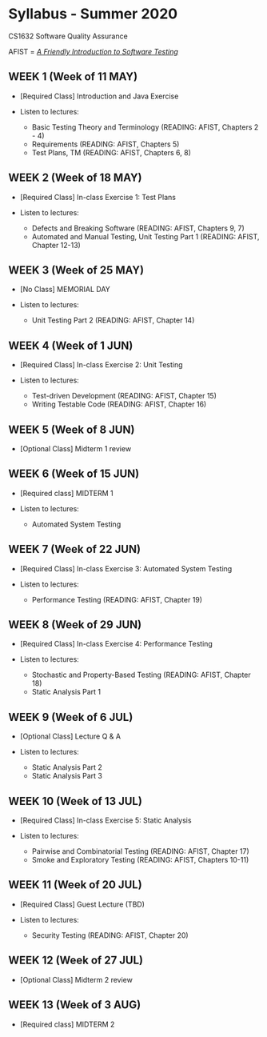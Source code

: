 # Syllabus - Summer 2020
CS1632 Software Quality Assurance

AFIST = [_A Friendly Introduction to Software Testing_](software-quality-assurance-textbook.pdf)

## WEEK 1 (Week of 11 MAY)
* [Required Class] Introduction and Java Exercise

* Listen to lectures:
  * Basic Testing Theory and Terminology (READING: AFIST, Chapters 2 - 4)
  * Requirements (READING: AFIST, Chapters 5)
  * Test Plans, TM (READING: AFIST, Chapters 6, 8)

## WEEK 2 (Week of 18 MAY)

* [Required Class] In-class Exercise 1: Test Plans

* Listen to lectures:
  * Defects and Breaking Software (READING: AFIST, Chapters 9, 7)
  * Automated and Manual Testing, Unit Testing Part 1 (READING: AFIST, Chapter 12-13)

## WEEK 3 (Week of 25 MAY)
  
* [No Class] MEMORIAL DAY

* Listen to lectures:
  * Unit Testing Part 2 (READING: AFIST, Chapter 14)

## WEEK 4 (Week of 1 JUN)

* [Required Class] In-class Exercise 2: Unit Testing

* Listen to lectures:
  * Test-driven Development (READING: AFIST, Chapter 15)
  * Writing Testable Code (READING: AFIST, Chapter 16)

## WEEK 5 (Week of 8 JUN)

* [Optional Class] Midterm 1 review

## WEEK 6 (Week of 15 JUN)

* [Required class] MIDTERM 1

* Listen to lectures:
  * Automated System Testing

## WEEK 7 (Week of 22 JUN)

* [Required Class] In-class Exercise 3: Automated System Testing

* Listen to lectures:
  * Performance Testing (READING: AFIST, Chapter 19)

## WEEK 8 (Week of 29 JUN)

* [Required Class] In-class Exercise 4: Performance Testing

* Listen to lectures:
  * Stochastic and Property-Based Testing (READING: AFIST, Chapter 18)
  * Static Analysis Part 1

## WEEK 9 (Week of 6 JUL)

* [Optional Class] Lecture Q & A

* Listen to lectures:
  * Static Analysis Part 2
  * Static Analysis Part 3

## WEEK 10 (Week of 13 JUL)

* [Required Class] In-class Exercise 5: Static Analysis

* Listen to lectures:
  * Pairwise and Combinatorial Testing (READING: AFIST, Chapter 17)
  * Smoke and Exploratory Testing (READING: AFIST, Chapters 10-11)

## WEEK 11 (Week of 20 JUL)

* [Required Class] Guest Lecture (TBD)

* Listen to lectures:
  * Security Testing (READING: AFIST, Chapter 20)

## WEEK 12 (Week of 27 JUL)

* [Optional Class] Midterm 2 review

## WEEK 13 (Week of 3 AUG)

* [Required class] MIDTERM 2

